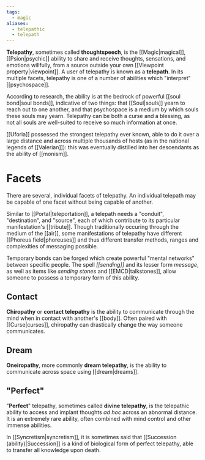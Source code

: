 ```yaml
---
tags:
  - magic
aliases:
  - telepathic
  - telepath
---
```

**Telepathy**, sometimes called **thoughtspeech**, is the [[Magic|magical]], [[Psion|psychic]] ability to share and receive thoughts, sensations, and emotions willfully, from a source outside your own [[Viewpoint property|viewpoint]]. A user of telepathy is known as a **telepath**. In its multiple facets, telepathy is one of a number of abilities which "interpret" [[psychospace]].

According to research, the ability is at the bedrock of powerful [[soul bond|soul bonds]], indicative of two things: that [[Soul|souls]] yearn to reach out to one another, and that psychospace is a medium by which souls these souls may yearn. Telepathy can be both a curse and a blessing, as not all souls are well-suited to receive so much information at once.

[[Uforia]] possessed the strongest telepathy ever known, able to do it over a large distance and across multiple thousands of hosts (as in the national legends of [[Valerian]]): this was eventually distilled into her descendants as the ability of [[monism]].

# Facets

There are several, individual facets of telepathy. An individual telepath may be capable of one facet without being capable of another.

Similar to [[Portal|teleportation]], a telepath needs a "conduit", "destination", and "source", each of which contribute to its particular manifestation's [[tribute]]. Though traditionally occuring through the medium of the [[air]], some manifestations of telepathy have different [[Phoreus field|phoreuses]] and thus different transfer methods, ranges and complexities of messaging possible.

Temporary bonds can be forged which create powerful "mental networks" between specific people. The spell *[[sending]]* and its lesser form *message*, as well as items like *sending stones* and [[EMCD|talkstones]], allow someone to possess a temporary form of this ability.

## Contact
**Chiropathy** or **contact telepathy** is the ability to communicate through the mind when in contact with another's [[body]]. Often paired with [[Curse|curses]], chiropathy can drastically change the way someone communicates.

## Dream
**Oneiropathy**, more commonly **dream telepathy**, is the ability to communicate across space using [[dream|dreams]]. 

## "Perfect"

"**Perfect**" telepathy, sometimes called **divine telepathy**, is the telepathic ability to access and implant thoughts *ad hoc* across an abnormal distance. It is an extremely rare ability, often combined with mind control and other immense abilities.

In [[Syncretism|syncretism]], it is sometimes said that [[Succession (ability)|Succession]] is a kind of biological form of perfect telepathy, able to transfer all knowledge upon death. 